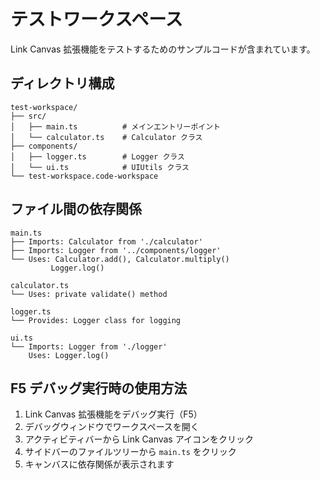 # テストワークスペース

Link Canvas 拡張機能をテストするためのサンプルコードが含まれています。

## ディレクトリ構成

```
test-workspace/
├── src/
│   ├── main.ts          # メインエントリーポイント
│   └── calculator.ts    # Calculator クラス
├── components/
│   ├── logger.ts        # Logger クラス
│   └── ui.ts            # UIUtils クラス
└── test-workspace.code-workspace
```

## ファイル間の依存関係

```
main.ts
├── Imports: Calculator from './calculator'
├── Imports: Logger from '../components/logger'
└── Uses: Calculator.add(), Calculator.multiply()
         Logger.log()

calculator.ts
└── Uses: private validate() method

logger.ts
└── Provides: Logger class for logging

ui.ts
└── Imports: Logger from './logger'
    Uses: Logger.log()
```

## F5 デバッグ実行時の使用方法

1. Link Canvas 拡張機能をデバッグ実行（F5）
2. デバッグウィンドウでワークスペースを開く
3. アクティビティバーから Link Canvas アイコンをクリック
4. サイドバーのファイルツリーから `main.ts` をクリック
5. キャンバスに依存関係が表示されます
